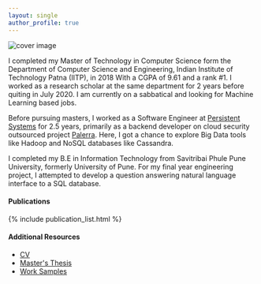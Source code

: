```yaml
---
layout: single
author_profile: true
---
```


![cover image](/assets/images/cover.png)

[//]: # (I recently completed my Master’s degree in Computer Science from the Indian Institute of Technology Patna in 2018. Currently on a sabbatical and interested in pursuing research in the areas of Network Science with a focus on social-media and graph neural networks, and Deep Learning applications in interdisciplinary domains.)

I completed my Master of Technology in Computer Science form the Department of Computer Science and Engineering, Indian Institute of Technology Patna (IITP), in 2018 With a CGPA of 9.61 and a rank #1. I worked as a research scholar at the same department for 2 years before quiting in July 2020. I am currently on a sabbatical and looking for Machine Learning based jobs.

Before pursuing masters, I worked as a Software Engineer at [Persistent Systems](https://www.persistent.com/) for 2.5 years, primarily as a backend developer on cloud security outsourced project [Palerra](https://www.oracle.com/corporate/acquisitions/palerra/). Here, I got a chance to explore Big Data tools like Hadoop and NoSQL databases like Cassandra.

I completed my B.E in Information Technology from Savitribai Phule Pune University, formerly University of Pune. For my final year engineering project, I attempted to develop a question answering natural language interface to a SQL database.

#### Publications
{% include publication_list.html %}


#### Additional Resources
- [CV](/assets/documents/Ryan_CV.pdf)
- [Master's Thesis](/assets/documents/Ryan_Masters_Thesis.pdf)
- [Work Samples](/assets/documents/Work_Samples.pdf)